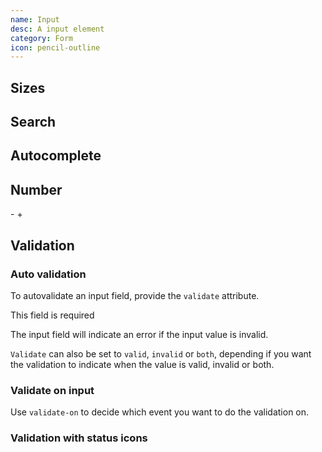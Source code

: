 ```yaml
---
name: Input
desc: A input element
category: Form
icon: pencil-outline
---
```


<core-knobs  element="core-input">
<core-input placeholder="Optional placeholder"></core-input>
</core-knobs>

## Sizes

<core-knobs hideTabs  element="core-input">
<core-input size="sm" placeholder="Small"></core-input>
<core-input size="md" placeholder="Medium"></core-input>
<core-input size="lg" placeholder="Large"></core-input>
</core-knobs>

## Search

<core-knobs hideTabs  element="core-input">
<core-input type="search" placeholder="Search...">
  <ion-icon style="font-size: 1em" slot="start" name="search-outline"></ion-icon>
</core-input>
</core-knobs>

## Autocomplete

<core-knobs hideTabs  element="core-input">
<core-input autocomplete="email" type="email" placeholder="Email">
</core-input>
</core-knobs>

## Number

<core-knobs hideTabs  element="core-input">
<style>
  #NumberInput {
    min-width: 50px;
    text-align: center;
  }
</style>
<core-button onclick="NumberInput.stepDown()">-</core-button>
<core-input id="NumberInput" max="100" min="0" readonly step="10" value="0" type="number" ></core-input>
<core-button onclick="NumberInput.stepUp()">+</core-button>
</core-knobs>

## Validation

### Auto validation

To autovalidate an input field, provide the `validate` attribute.

<core-knobs hideTabs  element="core-input">
<core-input required  validate placeholder="Required input">
<div slot="error">This field is required</div>
</core-input>
</core-knobs>

The input field will indicate an error if the input value is invalid.

`Validate` can also be set to `valid`, `invalid` or `both`, depending if you want the validation to indicate when the value is valid, invalid or both.

### Validate on input

Use `validate-on` to decide which event you want to do the validation on.

<core-knobs hideTabs  element="core-input">
<core-input required type="email" validate="both" validate-on="input" placeholder="Enter email">
  <ion-icon style="font-size: 1em" slot="start" name="mail-outline"></ion-icon>
</core-input>
</core-knobs>

### Validation with status icons

<core-knobs hideTabs  element="core-input">
<style>
  @keyframes fadein {
    from {
      opacity: 0;
      transform: translateY(-10px);
    }
    to {
      opacity: 1;
      transform: translateY(0px);
    }
  }
  .status [slot="end"] {
    display: none;
  }
  .status[valid] .check,
  .status[invalid] .error {
    display: block;
    animation: fadein 0.2s ease;
  }
  .status[valid] .check {
    color: var(--core-color-success);
  }
  .status[invalid] .error {
    color: var(--core-color-danger);
  }
</style>
<core-input class="status" required type="email" validate="both" validate-on="input" placeholder="Enter email">
  <ion-icon slot="end" class="check" name="checkmark-outline"></ion-icon>
  <ion-icon slot="end" class="error" name="alert-circle-outline"></ion-icon>
</core-input>
</core-knobs>
